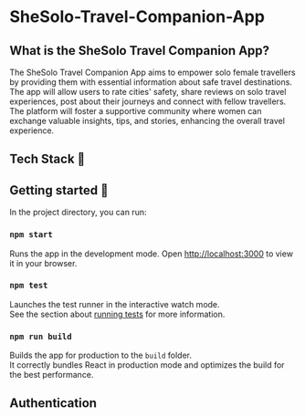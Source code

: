 # SheSolo-Travel-Companion-App

<h2>What is the SheSolo Travel Companion App?</h2>
<p>The SheSolo Travel Companion App aims to empower solo female travellers by providing them with essential information about safe travel destinations. The app will allow users to rate cities' safety, share reviews on solo travel experiences, post about their journeys and connect with fellow travellers. The platform will foster a supportive community where women can exchange valuable insights, tips, and stories, enhancing the overall travel experience.</p>
<h2>Tech Stack 🥞</h2>
<h2>Getting started 🏁</h2>
In the project directory, you can run:

### `npm start`
Runs the app in the development mode.
Open [http://localhost:3000](http://localhost:3000) to view it in your browser.

### `npm test`

Launches the test runner in the interactive watch mode.\
See the section about [running tests](https://facebook.github.io/create-react-app/docs/running-tests) for more information.

### `npm run build`

Builds the app for production to the `build` folder.\
It correctly bundles React in production mode and optimizes the build for the best performance.



<h2>Authentication</h2>